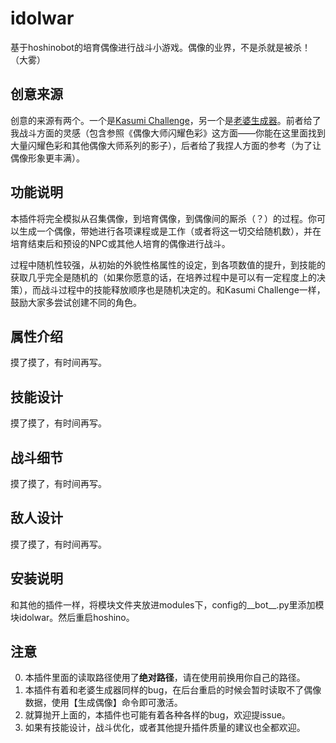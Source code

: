 # idolwar
基于hoshinobot的培育偶像进行战斗小游戏。偶像的业界，不是杀就是被杀！（大雾）

## 创意来源
创意的来源有两个。一个是[Kasumi Challenge](https://github.com/rMuchan/kasumi-challenge)，另一个是[老婆生成器](https://github.com/pcrbot/Salmon-plugin-transplant/tree/master/laopo)。前者给了我战斗方面的灵感（包含参照《偶像大师闪耀色彩》这方面——你能在这里面找到大量闪耀色彩和其他偶像大师系列的影子），后者给了我捏人方面的参考（为了让偶像形象更丰满）。

## 功能说明
本插件将完全模拟从召集偶像，到培育偶像，到偶像间的厮杀（？）的过程。你可以生成一个偶像，带她进行各项课程或是工作（或者将这一切交给随机数），并在培育结束后和预设的NPC或其他人培育的偶像进行战斗。

过程中随机性较强，从初始的外貌性格属性的设定，到各项数值的提升，到技能的获取几乎完全是随机的（如果你愿意的话，在培养过程中是可以有一定程度上的决策），而战斗过程中的技能释放顺序也是随机决定的。和Kasumi Challenge一样，鼓励大家多尝试创建不同的角色。

## 属性介绍
摸了摸了，有时间再写。

## 技能设计
摸了摸了，有时间再写。

## 战斗细节
摸了摸了，有时间再写。

## 敌人设计
摸了摸了，有时间再写。

## 安装说明
和其他的插件一样，将模块文件夹放进modules下，config的__bot__.py里添加模块idolwar。然后重启hoshino。

## 注意
0. 本插件里面的读取路径使用了**绝对路径**，请在使用前换用你自己的路径。
1. 本插件有着和老婆生成器同样的bug，在后台重启的时候会暂时读取不了偶像数据，使用【生成偶像】命令即可激活。
2. 就算抛开上面的，本插件也可能有着各种各样的bug，欢迎提issue。
3. 如果有技能设计，战斗优化，或者其他提升插件质量的建议也全都欢迎。